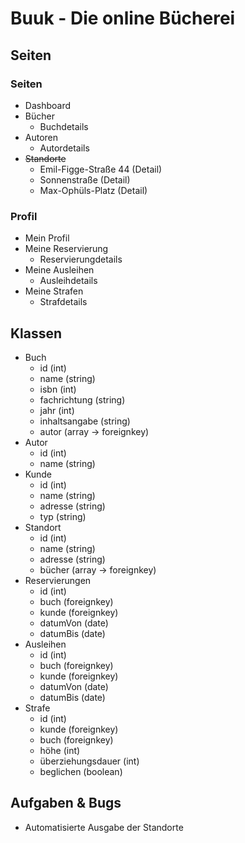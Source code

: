 # Buuk - Die online Bücherei

## Seiten

### Seiten

- Dashboard
- Bücher
    - Buchdetails
- Autoren
    - Autordetails
- ~~Standorte~~
    - Emil-Figge-Straße 44 (Detail)
    - Sonnenstraße (Detail)
    - Max-Ophüls-Platz (Detail)

### Profil

- Mein Profil
- Meine Reservierung
    - Reservierungdetails
- Meine Ausleihen
    - Ausleihdetails
- Meine Strafen
    - Strafdetails

## Klassen

- Buch
    - id (int)
    - name (string)
    - isbn (int)
    - fachrichtung (string)
    - jahr (int)
    - inhaltsangabe (string)
    - autor (array -> foreignkey)
- Autor
    - id (int)
    - name (string)
- Kunde
    - id (int)
    - name (string)
    - adresse (string)
    - typ (string)
- Standort
    - id (int)
    - name (string)
    - adresse (string)
    - bücher (array -> foreignkey)
- Reservierungen
    - id (int)
    - buch (foreignkey)
    - kunde (foreignkey)
    - datumVon (date)
    - datumBis (date)
- Ausleihen
    - id (int)
    - buch (foreignkey)
    - kunde (foreignkey)
    - datumVon (date)
    - datumBis (date)
- Strafe
    - id (int)
    - kunde (foreignkey)
    - buch (foreignkey)
    - höhe (int)
    - überziehungsdauer (int)
    - beglichen (boolean)

## Aufgaben & Bugs

- Automatisierte Ausgabe der Standorte